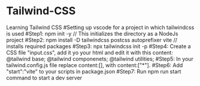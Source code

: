 # Tailwind-CSS
Learning Tailwind CSS 
#Setting up vscode for a project in which tailwindcss is used
#Step1:
npm init -y // This initializes the directory as a NodeJs project
#Step2:
npm install -D tailwindcss postcss autoprefixer vite // installs required packages
#Step3:
npx tailwindcss init -p
#Step4:
Create a CSS file "input.css", add it yo your html and edit it with this content:
@tailwind base;
@tailwind componenets;
@tailwind utilities;
#Step5:
In your tailwind.config.js file replace content:[], with content:["*"].
#Step6:
Add "start":"vite" to your scripts in package.json
#Step7:
Run npm run start command to start a dev server
